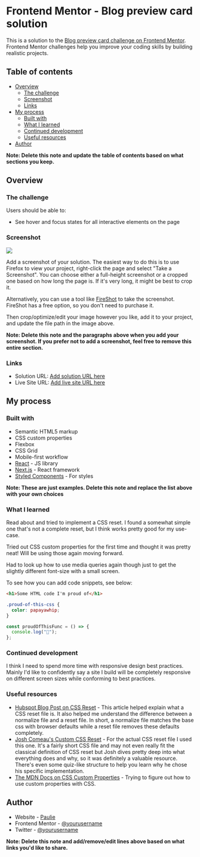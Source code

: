 # Frontend Mentor - Blog preview card solution

This is a solution to the [Blog preview card challenge on Frontend Mentor](https://www.frontendmentor.io/challenges/blog-preview-card-ckPaj01IcS). Frontend Mentor challenges help you improve your coding skills by building realistic projects.

## Table of contents

- [Overview](#overview)
  - [The challenge](#the-challenge)
  - [Screenshot](#screenshot)
  - [Links](#links)
- [My process](#my-process)
  - [Built with](#built-with)
  - [What I learned](#what-i-learned)
  - [Continued development](#continued-development)
  - [Useful resources](#useful-resources)
- [Author](#author)

**Note: Delete this note and update the table of contents based on what sections you keep.**

## Overview

### The challenge

Users should be able to:

- See hover and focus states for all interactive elements on the page

### Screenshot

<!-- TODO: add mobile and desktop screenshots -->

![](./screenshot.jpg)

Add a screenshot of your solution. The easiest way to do this is to use Firefox to view your project, right-click the page and select "Take a Screenshot". You can choose either a full-height screenshot or a cropped one based on how long the page is. If it's very long, it might be best to crop it.

Alternatively, you can use a tool like [FireShot](https://getfireshot.com/) to take the screenshot. FireShot has a free option, so you don't need to purchase it.

Then crop/optimize/edit your image however you like, add it to your project, and update the file path in the image above.

**Note: Delete this note and the paragraphs above when you add your screenshot. If you prefer not to add a screenshot, feel free to remove this entire section.**

### Links

- Solution URL: [Add solution URL here](https://your-solution-url.com)
- Live Site URL: [Add live site URL here](https://your-live-site-url.com)

## My process

### Built with

- Semantic HTML5 markup
- CSS custom properties
- Flexbox
- CSS Grid
- Mobile-first workflow
- [React](https://reactjs.org/) - JS library
- [Next.js](https://nextjs.org/) - React framework
- [Styled Components](https://styled-components.com/) - For styles

**Note: These are just examples. Delete this note and replace the list above with your own choices**

### What I learned

Read about and tried to implement a CSS reset. I found a somewhat simple one that's not a complete reset, but I think works pretty good for my use-case.

Tried out CSS custom properties for the first time and thought it was pretty neat! Will be using those again moving forward.

Had to look up how to use media queries again though just to get the slightly different font-size with a small screen.

To see how you can add code snippets, see below:

```html
<h1>Some HTML code I'm proud of</h1>
```

```css
.proud-of-this-css {
  color: papayawhip;
}
```

```js
const proudOfThisFunc = () => {
  console.log("🎉");
};
```

### Continued development

I think I need to spend more time with responsive design best practices. Mainly I'd like to confidently say a site I build will be completely responsive on different screen sizes while conforming to best practices.

### Useful resources

- [Hubspot Blog Post on CSS Reset](https://blog.hubspot.com/website/css-reset) - This article helped explain what a CSS reset file is. It also helped me understand the difference between a normalize file and a reset file. In short, a normalize file matches the base css with browser defaults while a reset file removes these defaults completely.
- [Josh Comeau's Custom CSS Reset](https://www.joshwcomeau.com/css/custom-css-reset/) - For the actual CSS reset file I used this one. It's a fairly short CSS file and may not even really fit the classical definition of CSS reset but Josh dives pretty deep into what everything does and why, so it was definitely a valuable resource. There's even some quiz-like structure to help you learn why he chose his specific implementation.
- [The MDN Docs on CSS Custom Properties](https://developer.mozilla.org/en-US/docs/Web/CSS/Using_CSS_custom_properties) - Trying to figure out how to use custom properties with CSS.

## Author

<!-- TODO: add my actual links -->

- Website - [Paulie](https://lunardigital.ca)
- Frontend Mentor - [@yourusername](https://www.frontendmentor.io/profile/yourusername)
- Twitter - [@yourusername](https://www.twitter.com/yourusername)

**Note: Delete this note and add/remove/edit lines above based on what links you'd like to share.**
